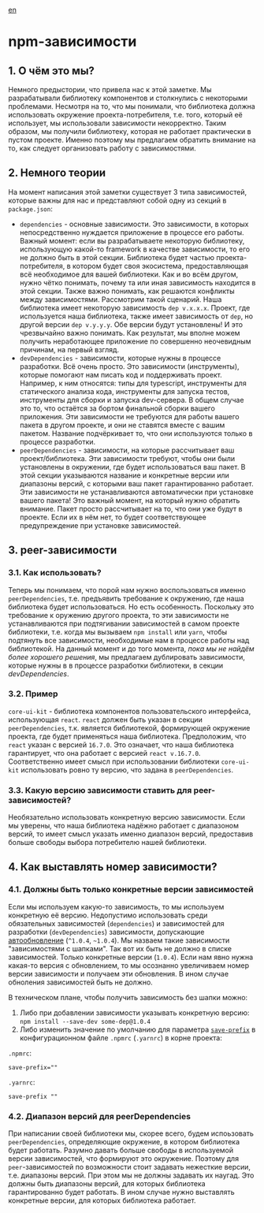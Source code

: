 [en](./README.md)

# npm-зависимости

## 1. О чём это мы?

Немного предыстории, что привела нас к этой заметке. Мы разрабатывали библиотеку компонентов и
столкнулись с некоторыми проблемами. Несмотря на то, что мы понимали, что библиотека должна
использовать окружение проекта-потребителя, т.е. того, который её использует, мы использовали
зависимости некорректно. Таким образом, мы получили библиотеку, которая не работает практически
в пустом проекте. Именно поэтому мы предлагаем обратить внимание на то, как следует организовать
работу с зависимостями.

## 2. Немного теории

На момент написания этой заметки существует 3 типа зависимостей, которые важны для нас и
представляют собой одну из секций в `package.json`:

* `dependencies` - основные зависимости. Это зависимости, в которых непосредственно нуждается
приложение в процессе его работы. Важный момент: если вы разрабатываете некоторую библиотеку,
использующую какой-то framework в качестве зависимости, то его не должно быть в этой секции.
Библиотека будет частью проекта-потребителя, в котором будет своя экосистема, предоставляющая
всё необходимое для вашей библиотеки. Как и во всём другом, нужно чётко понимать, почему
та или иная зависимость находится в этой секции. Также важно понимать, как решаются конфликты
между зависимостями. Рассмотрим такой сценарий. Наша библиотека имеет некоторую зависимость 
`dep v.x.x.x`. Проект, где используется наша библиотека, также имеет зависимость от `dep`, но
другой версии `dep v.y.y.y`. Обе версии будут установлены! И это чрезвычайно важно понимать.
Как результат, мы вполне можем получить неработающее приложение по совершенно неочевидным
причинам, на первый взгляд.
* `devDependencies` - зависимости, которые нужны в процессе разработки. Всё очень просто.
Это зависимости (инструменты), которые помогают нам писать код и поддерживать проект.
Например, к ним относятся: типы для typescript, инструменты для статического анализа кода,
инструменты для запуска тестов, инструменты для сборки и запуска dev-сервера. В общем случае
это то, что остаётся за бортом финальной сборки вашего приложения. Эти зависимости не требуются
для работы вашего пакета в другом проекте, и они не ставятся вместе с вашим пакетом. Название
подчёркивает то, что они используются только в процессе разработки.
* `peerDependencies` - зависимости, на которые рассчитывает ваш проект/библиотека. Эти зависимости
требуют, чтобы они были установлены в окружении, где будет использоваться ваш пакет. В этой секции
указываются название и конкретные версии или диапазоны версий, с которыми ваш пакет гарантированно
работает. Эти зависимости не устанавливаются автоматически при установке вашего пакета! Это важный
момент, на который нужно обратить внимание. Пакет просто рассчитывает на то, что они уже будут в
проекте. Если их в нём нет, то будет соответствующее предупреждение при установке зависимостей.

## 3. peer-зависимости

### 3.1. Как использовать?

Теперь мы понимаем, что порой нам нужно воспользоваться именно `peerDependencies`, т.е. предъявить
требование к окружению, где наша библиотека будет использоваться. Но есть особенность. Поскольку
это требование к оружению другого проекта, то эти зависимости не устанавливаются при подтягивании
зависимостей в самом проекте библиотеки, т.е. когда мы вызываем `npm install` или `yarn`, чтобы
подтянуть все зависимости, необходимые нам в процессе работы над библиотекой. На данный момент и
до того момента, *пока мы не найдём более хорошего решения*, мы предлагаем дублировать зависимости, 
которые нужны в в процессе разработки библиотеки, в секции *devDependencies*.

### 3.2. Пример

`core-ui-kit` - библиотека компонентов пользовательского интерфейса, использующая `react`.
`react` должен быть указан в секции `peerDependencies`, т.к. является библиотекой, формирующей
окружение проекта, где будет применяться наша библиотека. Предположим, что `react` указан с версией
`16.7.0`. Это означает, что наша библиотека гарантирует, что она работает с версией `react v.16.7.0`.
Соответственно имеет смысл при использовании библиотеки `core-ui-kit` использовать ровно ту версию,
что задана в `peerDependencies`.

### 3.3. Какую версию зависимости ставить для peer-зависимостей?

Необязательно использовать конкретную версию зависимости. Если мы уверены, что наша библиотека
надёжно работает с диапазоном версий, то имеет смысл указать именно диапазон версий, предоставив
больше свободы выбора потребителю нашей библиотеки.

## 4. Как выставлять номер зависимости?

### 4.1. Должны быть только конкретные версии зависимостей

Если мы используем какую-то зависимость, то мы используем конкретную её версию. Недопустимо
использовать среди обязательных зависимостей (`dependencies`) и зависимостей для разработки 
(`devDependencies`) зависимости, допускающие [автообновление](https://docs.npmjs.com/about-semantic-versioning) 
(`^1.0.4`, `~1.0.4`). Мы назваем такие зависимости "зависимостями с шапками". Так вот их быть
не должно в списке зависимостей. Только конкретные версии (`1.0.4`). Если нам явно нужна какая-то
версия с обновлением, то мы осознанно увеличиваем номер версии зависимости и получаем эти обновления.
В ином случае обноления зависимостей быть не должно.

В техническом плане, чтобы получить зависимость без шапки можно:

1. Либо при добавлении зависимости указывать конкретную версию: `npm install --save-dev some-dep@1.0.4`
2. Либо изменить значение по умолчанию для параметра [`save-prefix`](https://docs.npmjs.com/misc/config#save-prefix) 
в конфигурационном файле `.npmrc` (`.yarnrc`) в корне проекта:

`.npmrc`:

```
save-prefix=""
```

`.yarnrc`:

```
save-prefix ""
```

### 4.2. Диапазон версий для peerDependencies

При написании своей библиотеки мы, скорее всего, будем испоьзовать `peerDependencies`, определяющие
окружение, в котором библиотека будет работать. Разумно давать больше свободы в используемой версии
зависимостей, что формируют это окружение. Поэтому для `peer`-зависимостей по возможности стоит задавать
нежесткие версии, т.е. диапазоны версий. При этом мы не должны задавать их наугад. Это должны быть
диапазоны версий, для которых библиотека гарантированно будет работать. В ином случае нужно выставлять
конкретные версии, для которых библиотека работает.
